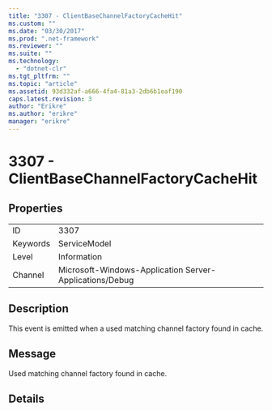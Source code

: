 ```yaml
---
title: "3307 - ClientBaseChannelFactoryCacheHit"
ms.custom: ""
ms.date: "03/30/2017"
ms.prod: ".net-framework"
ms.reviewer: ""
ms.suite: ""
ms.technology: 
  - "dotnet-clr"
ms.tgt_pltfrm: ""
ms.topic: "article"
ms.assetid: 93d332af-a666-4fa4-81a3-2db6b1eaf190
caps.latest.revision: 3
author: "Erikre"
ms.author: "erikre"
manager: "erikre"
---
```

# 3307 - ClientBaseChannelFactoryCacheHit
## Properties  
  
|||  
|-|-|  
|ID|3307|  
|Keywords|ServiceModel|  
|Level|Information|  
|Channel|Microsoft-Windows-Application Server-Applications/Debug|  
  
## Description  
 This event is emitted when a used matching channel factory found in cache.  
  
## Message  
 Used matching channel factory found in cache.  
  
## Details
